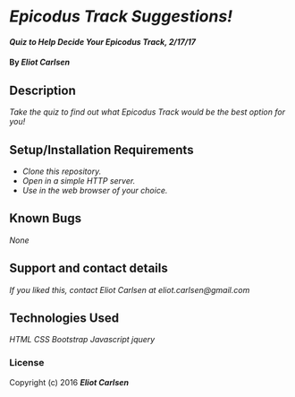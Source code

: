 # _Epicodus Track Suggestions!_

#### _Quiz to Help Decide Your Epicodus Track, 2/17/17_

#### By _**Eliot Carlsen**_

## Description

_Take the quiz to find out what Epicodus Track would be the best option for you!_

## Setup/Installation Requirements

* _Clone this repository._
* _Open in a simple HTTP server._
* _Use in the web browser of your choice._

## Known Bugs

_None_

## Support and contact details

_If you liked this, contact Eliot Carlsen at eliot.carlsen@gmail.com_

## Technologies Used

_HTML_
_CSS_
_Bootstrap_
_Javascript_
_jquery_

### License

Copyright (c) 2016 **_Eliot Carlsen_**
